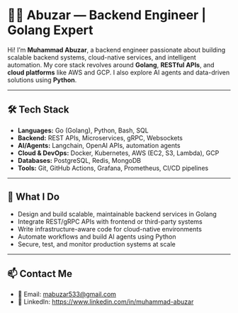 # 👨‍💻 Abuzar — Backend Engineer | Golang Expert

Hi! I’m **Muhammad Abuzar**, a backend engineer passionate about building scalable backend systems, cloud-native services, and intelligent automation. My core stack revolves around **Golang**, **RESTful APIs**, and **cloud platforms** like AWS and GCP. I also explore AI agents and data-driven solutions using **Python**.

---

## 🛠️ Tech Stack

- **Languages:** Go (Golang), Python, Bash, SQL  
- **Backend:** REST APIs, Microservices, gRPC, Websockets  
- **AI/Agents:** Langchain, OpenAI APIs, automation agents  
- **Cloud & DevOps:** Docker, Kubernetes, AWS (EC2, S3, Lambda), GCP  
- **Databases:** PostgreSQL, Redis, MongoDB  
- **Tools:** Git, GitHub Actions, Grafana, Prometheus, CI/CD pipelines  

---

## 🚀 What I Do

- Design and build scalable, maintainable backend services in Golang  
- Integrate REST/gRPC APIs with frontend or third-party systems  
- Write infrastructure-aware code for cloud-native environments  
- Automate workflows and build AI agents using Python  
- Secure, test, and monitor production systems at scale  

---

## 📫 Contact Me

- 📧 Email: mabuzar533@gmail.com  
- 💼 LinkedIn: https://www.linkedin.com/in/muhammad-abuzar

